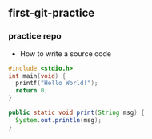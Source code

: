 ## first-git-practice

### practice repo

* How to write a source code
```c
#include <stdio.h>
int main(void) {
  printf("Hello World!");
  return 0;
}
```

```java
public static void print(String msg) {
  System.out.println(msg);
}
```
